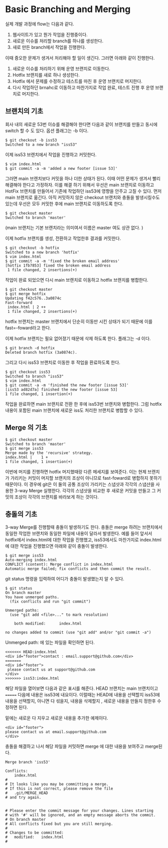 # Basic Branching and Merging

실제 개발 과정에 flow는 다음과 같다.

1. 웹사이트가 있고 뭔가 작업을 진행중이다.
2. 새로운 이슈를 처리할 branch를 하나를 생성한다.
3. 새로 만든 branch에서 작업을 진행한다.

이때 즁오한 문제가 생겨서 처리해야 할 일이 생긴다. 그러면 아래와 같이 진행한다.

1. 새로운 이슈를 처리하기 위해 운영 브랜치로 이동한다.
2. Hotfix 브랜치를 새로 하나 생성한다.
3. Hotfix 에서 문제를 수정하고 테스트를 마친 후 운영 브랜치로 머지한다.
4. 다시 작업하던 brnahc로 이동하고 마찬가지로 작업 완료, 테스트 진행 후 운영 브랜치로 머지한다.

## 브랜치의 기초

회사 내의 새로운 53번 이슈를 해결해야 한다면 다음과 같이 브랜치를 만들고 동시에 switch 할 수 도 있다. 옵션 플래그는 -b 이다.

```
$ git checkout -b iss53
Switched to a new branch "iss53"
```

이제 iss53 브렌치에서 작업을 진행하고 커밋한다.

```
$ vim index.html
$ git commit -a -m 'added a new footer [issue 53]'
```

그러면 main 브렌치보다 커밋을 하나 더한 상태가 된다. 이때 어떤 문제가 생겨서 빨리 해결해야 한다고 가정하자. 이를 해결 하기 위해서 우선은 main 브랜치로 이동하고 HotFix 브랜치를 만들어서 기존에 작업하던 iss53에 영향을 안주고 고칠 수 있다. 먼저 main 브렌치로 옮긴다. 아직 커밋하지 않은 checkout 브랜치와 충돌을 발생시킬수도 있는데 우선은 모두 커밋한 후에 main 브랜치로 이동하도록 한다.

```
$ git checkout master
Switched to branch 'master'
```

(main 브랜치는 기본 브랜치라는 의미여서 이름은 master 여도 상관 없다. )

이제 hotfix 브랜치를 생성, 전환하고 작업한후 결과를 커밋한다.

```
$ git checkout -b hotfix
Switched to a new branch 'hotfix'
$ vim index.html
$ git commit -a -m 'fixed the broken email address'
[hotfix 1fb7853] fixed the broken email address
 1 file changed, 2 insertions(+)
```

작업이 완료 되었으면 다시 main 브랜치로 이동하고 hotfix 브랜치를 병합한다.

```
$ git checkout master
$ git merge hotfix
Updating f42c576..3a0874c
Fast-forward
 index.html | 2 ++
 1 file changed, 2 insertions(+)
```

hotfix 브랜치는 master 브랜치에서 단순히 이동만 시킨 상태가 되기 때문에 이를 fast=-foward라고 한다.

이제 hotfix 브랜치는 필요 없어졌기 때문에 삭제 하도록 한다. 플래그는 -d 이다.

```
$ git branch -d hotfix
Deleted branch hotfix (3a0874c).
```

그리고 다시 iss53 브랜치로 이동한 후 작업을 환료하도록 한다.

```
$ git checkout iss53
Switched to branch "iss53"
$ vim index.html
$ git commit -a -m 'finished the new footer [issue 53]'
[iss53 ad82d7a] finished the new footer [issue 53]
1 file changed, 1 insertion(+)
```

작업을 완료하면 main 브랜치로 전환 한 후에 iss53번 브랜치와 병합한다. 그럼 hotfix 내용이 포함된 main 브랜치에 새로운 iss도 처리한 브랜치로 병합할 수 있다.

## Merge 의 기초

```
$ git checkout master
Switched to branch 'master'
$ git merge iss53
Merge made by the 'recursive' strategy.
index.html |    1 +
1 file changed, 1 insertion(+)
```

이번에 머지를 진행하면 hotfix 머지했때랑 다른 메세지를 보여준다. 이는 현제 브랜치가 가리키는 커밋이 머지할 브랜치의 조상이 아니므로 fast-foward로 병합하지 못하기 때문이다. 이 경우에 git은 이 둘의 공통 조상이 가리키는 스냅샷과 각각의 스냅샨을 사용한 3-way Merge 실행한다. 각각의 스냅샷을 비교한 후 새로운 커밋을 만들고 그 커밋의 조상이 각각의 브랜치를 바라보게 하는 것이다.

## 충돌의 기초

3-way Merge를 진행할때 충돌이 발생하기도 한다. 충돌은 merge 하려는 브랜치에서 동일한 작업한 브랜치와 동일한 파일에 내용이 달라서 발생한다. 예를 들어 앞서서 hotfix에서 index.html에 대한 작업을 진행했고, iss53에서도 마찬가지로 index.html에 대한 작업을 진행했으면 아래와 같이 충돌이 발생한다.

```
$ git merge iss53
Auto-merging index.html
CONFLICT (content): Merge conflict in index.html
Automatic merge failed; fix conflicts and then commit the result.
```

git status 명령을 입력하여 어디가 충돌이 발생했는지 알 수 있다.

```
$ git status
On branch master
You have unmerged paths.
  (fix conflicts and run "git commit")

Unmerged paths:
  (use "git add <file>..." to mark resolution)

    both modified:      index.html

no changes added to commit (use "git add" and/or "git commit -a")
```

Unmerged path: 에 있는 파일을 확인하면 된다.

```
<<<<<<< HEAD:index.html
<div id="footer">contact : email.support@github.com</div>
=======
<div id="footer">
 please contact us at support@github.com
</div>
>>>>>>> iss53:index.html
```

해당 파일을 열어보면 다음과 같은 표시를 해준다. HEAD 브랜치는 main 브랜치이고 `=====` 다음에 내용은 iss53에 내요이다. 이럴때는 HEAD에 내용을 선택할지 iss53에 내용을 선택할지, 아니면 다 섞을지, 내용을 삭제할지 , 새로운 내용을 만들지 정한후 수정하면 된다.

밑에는 새로운 다 지우고 새로운 내용을 추가한 예제이다.

```
<div id="footer">
please contact us at email.support@github.com
</div>
```

충돌을 해결하고 나서 해당 파일을 커밋하면 merge 에 대한 내용을 보여주고 merge된다.

```
Merge branch 'iss53'

Conflicts:
    index.html
#
# It looks like you may be committing a merge.
# If this is not correct, please remove the file
#	.git/MERGE_HEAD
# and try again.


# Please enter the commit message for your changes. Lines starting
# with '#' will be ignored, and an empty message aborts the commit.
# On branch master
# All conflicts fixed but you are still merging.
#
# Changes to be committed:
#	modified:   index.html
#
```

